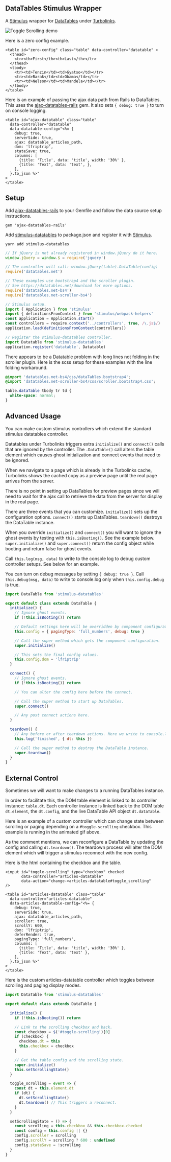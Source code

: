 ## DataTables Stimulus Wrapper

A [Stimulus](https://github.com/stimulusjs/stimulus) wrapper for
[DataTables](https://datatables.net) under
[Turbolinks](https://github.com/turbolinks/turbolinks).

![Toggle Scrolling demo](images/toggle-scrolling.gif)

Here is a zero config example.

```erb
<table id="zero-config" class="table" data-controller="datatable" >
  <thead>
    <tr><th>First</th><th>Last</th></tr>
  </thead>
  <tbody>
    <tr><td>Tenzin</td><td>Gyatso</td></tr>
    <tr><td>Barak</td><td>Obama</td></tr>
    <tr><td>Nelson</td><td>Mandela</td></tr>
  </tbody>
</table>
```

Here is an example of passing the ajax data path from Rails to DataTables.
This uses the [ajax-datatables-rails](https://github.com/jbox-web/ajax-datatables-rails) gem.
It also sets `{ debug: true }` to turn on console logging.

```erb
<table id="ajax-datatable" class="table"
  data-controller="datatable"
  data-datatable-config="<%= {
    debug: true,
    serverSide: true,
    ajax: datatable_articles_path,
    dom: 'lfriptrip',
    stateSave: true,
    columns: [
      {title: 'Title', data: 'title', width: '30%' },
      {title: 'Text', data: 'text', },
    ],
  }.to_json %>"
>
</table>
```

## Setup

Add [ajax-datatables-rails](https://github.com/jbox-web/ajax-datatables-rails) to your Gemfile and follow the data source setup instructions.

```
gem 'ajax-datatables-rails'
```

Add [stimulus-datatables](https://github.com/jgorman/stimulus-datatables)
to package.json and register it with
[Stimulus](https://github.com/stimulusjs/stimulus).


```
yarn add stimulus-datatables
```

```js
// If jQuery is not already registered in window.jQuery do it here.
window.jQuery = window.$ = require('jquery')

// The controller will call: window.jQuery(table).DataTable(config)
require('datatables.net')

// These examples use bootstrap4 and the scroller plugin.
// See https://datatables.net/download for more options.
require('datatables.net-bs4')
require('datatables.net-scroller-bs4')

// Stimulus setup.
import { Application } from 'stimulus'
import { definitionsFromContext } from 'stimulus/webpack-helpers'
const application = Application.start()
const controllers = require.context('../controllers', true, /\.js$/)
application.load(definitionsFromContext(controllers))

// Register the stimulus-datatables controller.
import Datatable from 'stimulus-datatables'
application.register('datatable', Datatable)
```

There appears to be a Datatable problem with long lines not folding
in the scroller plugin. Here is the scss setup for these examples
with the line folding workaround.

```scss
@import 'datatables.net-bs4/css/dataTables.bootstrap4';
@import 'datatables.net-scroller-bs4/css/scroller.bootstrap4.css';

table.dataTable tbody tr td {
  white-space: normal;
}
```

## Advanced Usage

You can make custom stimulus controllers which extend the
standard stimulus datatables controller.

Datatables under Turbolinks triggers extra `initialize()` and `connect()` calls
that are ignored by the controller. The `.DataTable()` call alters the table
element which causes ghost initialization and connect events that need
to be ignored.

When we navigate to a page which is already in the Turbolinks cache,
Turbolinks shows the cached copy as a preview page until
the real page arrives from the server.

There is no point in setting up DataTables for preview pages since we will
need to wait for the ajax call to retrieve the data from the server for
display in the real page.

There are three events that you can customize. `initialize()` sets up the
configuration options. `connect()` starts up DataTables. `teardown()` destroys
the DataTable instance.

When you override `initialize()` and `connect()` you will want to ignore
the ghost events by testing with `this.isBooting()`. See the example below.
`super.initialize()` and `super.connect()` return the config object
while booting and return false for ghost events.

Call `this.log(msg, data)` to write to the console log
to debug custom controller setups. See below for an example.

You can turn on debug messages by setting `{ debug: true }`.
Call `this.debug(msg, data)` to write to console.log only when
`this.config.debug` is true.

```js
import DataTable from 'stimulus-datatables'

export default class extends DataTable {
  initialize() {
    // Ignore ghost events.
    if (!this.isBooting()) return

    // Default settings here will be overridden by component configurations.
    this.config = { pagingType: 'full_numbers', debug: true }

    // Call the super method which gets the component configuration.
    super.initialize()

    // This sets the final config values.
    this.config.dom = 'lfriptrip'
  }

  connect() {
    // Ignore ghost events.
    if (!this.isBooting()) return

    // You can alter the config here before the connect.

    // Call the super method to start up DataTables.
    super.connect()

    // Any post connect actions here.
  }

  teardown() {
    // Any before or after teardown actions. Here we write to console.log.
    this.log('finished', { dt: this })

    // Call the super method to destroy the DataTable instance.
    super.teardown()
  }
}
```

## External Control

Sometimes we will want to make changes to a running DataTables instance.

In order to facilitate this, the DOM table element is linked to its
controller instance: `table.dt`. Each controller instance is
linked back to the DOM table `dt.element`, the `dt.config`, and
the live DataTable API object `dt.dataTable`.

Here is an example of a custom controller which can change state between
scrolling or paging depending on a `#toggle-scrolling` checkbox.
This example is running in the animated gif above.

As the comment mentions, we can reconfigure a DataTable by updating
the config and calling `dt.teardown()`. The teardown process will alter
the DOM element which will trigger a stimulus reconnect with the new config.

Here is the html containing the checkbox and the table.

```erb
<input id="toggle-scrolling" type="checkbox" checked
       data-controller="articles-datatable"
       data-action="change->articles-datatable#toggle_scrolling"
/>

<table id="articles-datatable" class="table"
  data-controller="articles-datatable"
  data-articles-datatable-config="<%= {
    debug: true,
    serverSide: true,
    ajax: datatable_articles_path,
    scroller: true,
    scrollY: 600,
    dom: 'lfriptrip',
    deferRender: true,
    pagingType: 'full_numbers',
    columns: [
      {title: 'Title', data: 'title', width: '30%' },
      {title: 'Text', data: 'text' },
    ],
  }.to_json %>"
>
</table>
```

Here is the custom articles-datatable controller which toggles between
scrolling and paging display modes.

```js
import DataTable from 'stimulus-datatables'

export default class extends DataTable {

  initialize() {
    if (!this.isBooting()) return

    // Link to the scrolling checkbox and back.
    const checkbox = $('#toggle-scrolling')[0]
    if (checkbox) {
      checkbox.dt = this
      this.checkbox = checkbox
    }

    // Get the table config and the scrolling state.
    super.initialize()
    this.setScrollingState()
  }

  toggle_scrolling = event => {
    const dt = this.element.dt
    if (dt) {
      dt.setScrollingState()
      dt.teardown() // This triggers a reconnect.
    }
  }

  setScrollingState = () => {
    const scrolling = this.checkbox && this.checkbox.checked
    const config = this.config || {}
    config.scroller = scrolling
    config.scrollY = scrolling ? 600 : undefined
    config.stateSave = !scrolling
  }
}
```
